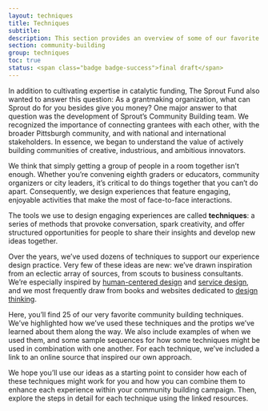 ```yaml
---
layout: techniques
title: Techniques
subtitle:
description: This section provides an overview of some of our favorite human-centered desgn techniques, separated by function: Generate, Prioritize, Reflect. It is intended to serve as a library of tools that experience designers can draw from as they develop engaging experiences in support of Community Building campaigns. 
section: community-building
group: techniques
toc: true
status: <span class="badge badge-success">final draft</span>
---
```


In addition to cultivating expertise in catalytic funding, The Sprout Fund also wanted to answer this question: As a grantmaking organization, what can Sprout do for you besides give you money? One major answer to that question was the development of Sprout’s Community Building team. We recognized the importance of connecting grantees with each other, with the broader Pittsburgh community, and with national and international stakeholders. In essence, we began to understand the value of actively building communities of creative, industrious, and ambitious innovators.

We think that simply getting a group of people in a room together isn’t enough. Whether you’re convening eighth graders or educators, community organizers or city leaders, it’s critical to do things together that you can’t do apart. Consequently, we design experiences that feature engaging, enjoyable activities that make the most of face-to-face interactions.

The tools we use to design engaging experiences are called **techniques**: a series of methods that provoke conversation, spark creativity, and offer structured opportunities for people to share their insights and develop new ideas together.

Over the years, we’ve used dozens of techniques to support our experience design practice. Very few of these ideas are new: we’ve drawn inspiration from an eclectic array of sources, from scouts to business consultants. We’re especially inspired by [human-centered design](http://www.designkit.org/human-centered-design) and [service design](https://www.interaction-design.org/literature/article/the-principles-of-service-design-thinking-building-better-services), and we most frequently draw from books and websites dedicated to [design thinking](https://www.ideou.com/pages/design-thinking).

Here, you’ll find 25 of our very favorite community building techniques. We’ve highlighted how we’ve used these techniques and the protips we’ve learned about them along the way. We also include examples of when we used them, and some sample sequences for how some techniques might be used in combination with one another.  For each technique, we’ve included a link to an online source that inspired our own approach.

We hope you’ll use our ideas as a starting point to consider how each of these techniques might work for you and how you can combine them to enhance each experience within your community building campaign. Then, explore the steps in detail for each technique using the linked resources.
